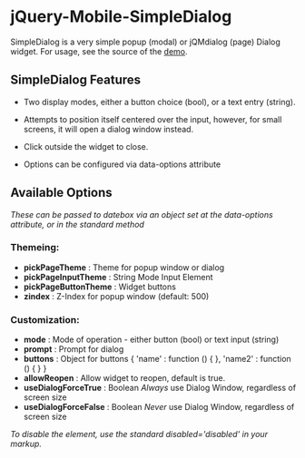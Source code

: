 jQuery-Mobile-SimpleDialog
==========================

SimpleDialog is a very simple popup (modal) or jQMdialog (page) Dialog widget.  For usage, see the source of the [demo](http://dev.jtsage.com/jQM-SimpleDialog/).


SimpleDialog Features
---------------------

* Two display modes, either a button choice (bool), or a text entry (string).

* Attempts to position itself centered over the input, however, for small screens, it will open a dialog window instead.

* Click outside the widget to close.

* Options can be configured via data-options attribute

Available Options
-----------------

_These can be passed to datebox via an object set at the data-options attribute, or in the standard method_

### Themeing:
* __pickPageTheme__ : Theme for popup window or dialog
* __pickPageInputTheme__ : String Mode Input Element
* __pickPageButtonTheme__ : Widget buttons
* __zindex__ : Z-Index for popup window (default: 500)

### Customization:
* __mode__ : Mode of operation - either button (bool) or text input (string)
* __prompt__ : Prompt for dialog
* __buttons__ : Object for buttons { 'name' : function () { }, 'name2' : function () { } }
* __allowReopen__ : Allow widget to reopen, default is true.
* __useDialogForceTrue__ : Boolean *Always* use Dialog Window, regardless of screen size
* __useDialogForceFalse__ : Boolean *Never* use Dialog Window, regardless of screen size

_To disable the element, use the standard disabled='disabled' in your markup._
